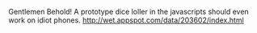 Gentlemen Behold! A prototype dice loller in the javascripts should even work on idiot phones. http://wet.appspot.com/data/203602/index.html